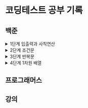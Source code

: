 # 코딩테스트 공부 기록

## 백준

<details>
  <summary>1단계 입출력과 사칙연산</summary>

- [2557 Hello World](./%EB%B0%B1%EC%A4%80/2557.md)
- [1000 A+B](./%EB%B0%B1%EC%A4%80/1000.md)
- [1001 A-B](./%EB%B0%B1%EC%A4%80/1001.md)
- [10998 AxB](./%EB%B0%B1%EC%A4%80/10998.md)
- [1008 A/B](./%EB%B0%B1%EC%A4%80/1008.md)
- [10869 사칙연산](./%EB%B0%B1%EC%A4%80/10869.md)
- [10926 ??!](./%EB%B0%B1%EC%A4%80/10926.md)
- [18108 1998년생인 내가 태국에서는 2541년생?!](./%EB%B0%B1%EC%A4%80/18108.md)
- [10430 나머지](./%EB%B0%B1%EC%A4%80/10430.md)
- [11382 꼬마 정민](./%EB%B0%B1%EC%A4%80/11382.md)
- [10171 고양이](./%EB%B0%B1%EC%A4%80/10171.md)
- [10172 개](./%EB%B0%B1%EC%A4%80/10172.md)
</details>

<details>
  <summary>2단계 조건문</summary>

- [1330 두 수 비교하기](./%EB%B0%B1%EC%A4%80/1330.md)
- [9498 시험 성적](./%EB%B0%B1%EC%A4%80/9498.md)
- [2753 윤년](./%EB%B0%B1%EC%A4%80/2753.md)
- [14681 사분면 고르기](./%EB%B0%B1%EC%A4%80/14681.md)
- [2884 알람 시계](./%EB%B0%B1%EC%A4%80/2884.md)
- [2525 오븐 시계](./%EB%B0%B1%EC%A4%80/2525.md)
- [2480 주사위 세개](./%EB%B0%B1%EC%A4%80/2480.md)
</details>

<details>
  <summary>3단계 반복문</summary>

- [2739 구구단](./%EB%B0%B1%EC%A4%80/2739.md)
- [10950 A+B - 3](./%EB%B0%B1%EC%A4%80/10950.md)
- [8393 합](./%EB%B0%B1%EC%A4%80/8393.md)
- [25304 영수증](./%EB%B0%B1%EC%A4%80/25304.md)
- [25314 코딩은 체육과목 입니다](./%EB%B0%B1%EC%A4%80/25314.md)
- [15552 빠른 A+B](./%EB%B0%B1%EC%A4%80/15552.md)
- [11021 A+B - 7](./%EB%B0%B1%EC%A4%80/11021.md)
- [11022 A+B - 8](./%EB%B0%B1%EC%A4%80/11022.md)
- [2438 별 찍기 - 1](./%EB%B0%B1%EC%A4%80/2438.md)
- [2439 별 찍기 - 2](./%EB%B0%B1%EC%A4%80/2439.md)
- [10952 A+B - 5](./%EB%B0%B1%EC%A4%80/10952.md)
- [10951 A+B - 4](./%EB%B0%B1%EC%A4%80/10951.md)
</details>

<details>
  <summary>4단계 1차원 배열</summary>

- [10807 개수 세기](./%EB%B0%B1%EC%A4%80/10807.md)
- [10871 X보다 작은 수](./%EB%B0%B1%EC%A4%80/10871.md)
- [10818 최소, 최대](./%EB%B0%B1%EC%A4%80/10818.md)
- [2562 최댓값](./%EB%B0%B1%EC%A4%80/2562.md)
- [10810 공 넣기](./%EB%B0%B1%EC%A4%80/10810.md)
- [10813 공 바꾸기](./%EB%B0%B1%EC%A4%80/10813.md)
- [5597 과제 안 내신 분..?](./%EB%B0%B1%EC%A4%80/5597.md)
- [3052 나머지](./%EB%B0%B1%EC%A4%80/3052.md)
- [10811 바구니 뒤집기](./%EB%B0%B1%EC%A4%80/10811.md)
- [1546 평균](./%EB%B0%B1%EC%A4%80/1546.md)
</details>

## 프로그래머스

## 강의